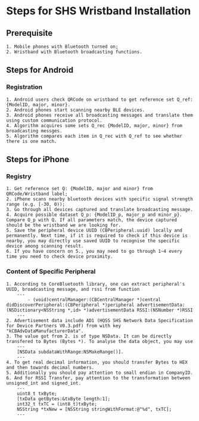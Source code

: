 # **Steps for SHS Wristband Installation**


## Prerequisite
	1. Mobile phones with Bluetooth turned on;
	2. Wristband with Bluetooth broadcasting functions.


## **Steps for Android**
### Registration
	1. Android users check QRCode on wristband to get reference set Q_ref: {ModelID, major, minor}.
	2. Android phones start scanning nearby BLE devices.
	3. Android phones receive all broadcasting messages and translate them using custom communication protocol.
	4. Algorithm acquires some sets Q_rec {ModelID, major, minor} from broadcasting messges.
	5. Algorithm compares each item in Q_rec with Q_ref to see whether there is one match.


## **Steps for iPhone**
### Registry
	1. Get reference set Q: {ModelID, major and minor} from QRCode/Wristband label;
	2. iPhone scans nearby bluetooth devices with specific signal strength range (e.g. [-30, 0));
	3. Go through all devices captured and translate broadcasting message.
	4. Acquire possible dataset Q_p: {ModelID_p, major_p and minor_p}. Compare Q_p with Q. If all parameters match, the device captured should be the wristband we are looking for.
	5. Save the peripheral device UUID (CBPeripheral.uuid) locally and permanently. Next time, if it is required to check if this device is nearby, you may directly use saved UUID to recognise the specific device among scanning result.
	6. If you have concern on 5., you may need to go through 1~4 every time you need to check device proximity.

###  Content of Specific Peripheral
	1. According to CoreBluetooth library, one can extract peripheral's UUID, broadcasting message, and rssi from function
		---
			- (void)centralManager:(CBCentralManager *)central didDiscoverPeripheral:(CBPeripheral *)peripheral advertisementData:(NSDictionary<NSString *,id> *)advertisementData RSSI:(NSNumber *)RSSI
		---
	2. Advertisement data include AD1 (HQSS SHS Network Data Specification for Device Partners V0.3.pdf) from with key "kCBAdvDataManufacturerData".
	3. The value got from 2. is of type NSData. It can be directly transfered to Bytes (Bytes *). To analyse the data object, you may use 
		---
		[NSData subdataWithRange:NSMakeRange()].
		---
	4. To get real decimal information, you should transfer Bytes to HEX and then towards decimal numbers. 
	5. Additionally you should pay attention to small endian in CompanyID.
	6. And for RSSI Transfer, pay attention to the transformation between unsigned_int and signed_int.
		---
		uint8_t txByte;
		[txData getBytes:&txByte length:1];
		int32_t txTC = (int8_t)txByte;
		NSString *txNew = [NSString stringWithFormat:@"%d", txTC];
		---
